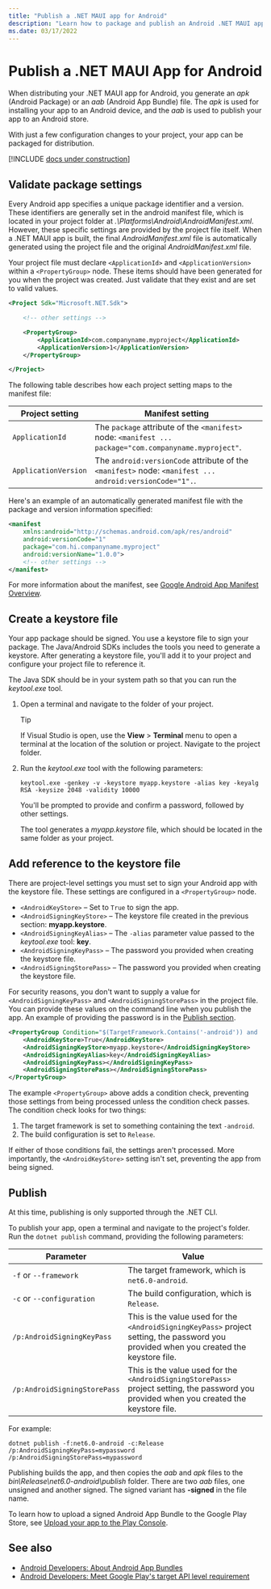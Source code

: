 ```yaml
---
title: "Publish a .NET MAUI app for Android"
description: "Learn how to package and publish an Android .NET MAUI app."
ms.date: 03/17/2022
---
```


# Publish a .NET MAUI App for Android

When distributing your .NET MAUI app for Android, you generate an _apk_ (Android Package) or an _aab_ (Android App Bundle) file. The _apk_ is used for installing your app to an Android device, and the _aab_ is used to publish your app to an Android store.

With just a few configuration changes to your project, your app can be packaged for distribution.

[!INCLUDE [docs under construction](~/includes/preview-note.md)]

## Validate package settings

Every Android app specifies a unique package identifier and a version. These identifiers are generally set in the android manifest file, which is located in your project folder at _.\\Platforms\\Android\\AndroidManifest.xml_. However, these specific settings are provided by the project file itself. When a .NET MAUI app is built, the final _AndroidManifest.xml_ file is automatically generated using the project file and the original _AndroidManifest.xml_ file.

Your project file must declare `<ApplicationId>` and `<ApplicationVersion>` within a `<PropertyGroup>` node. These items should have been generated for you when the project was created. Just validate that they exist and are set to valid values.

```xml
<Project Sdk="Microsoft.NET.Sdk">

    <!-- other settings -->

    <PropertyGroup>
        <ApplicationId>com.companyname.myproject</ApplicationId>
        <ApplicationVersion>1</ApplicationVersion>
    </PropertyGroup>

</Project>
```

The following table describes how each project setting maps to the manifest file:

| Project setting | Manifest setting |
| --- | --- |
| `ApplicationId` | The `package` attribute of the `<manifest>` node: `<manifest ... package="com.companyname.myproject"`. |
| `ApplicationVersion` | The `android:versionCode` attribute of the `<manifest>` node: `<manifest ... android:versionCode="1".`. |

Here's an example of an automatically generated manifest file with the package and version information specified:

```xml
<manifest
    xmlns:android="http://schemas.android.com/apk/res/android"
    android:versionCode="1"
    package="com.hi.companyname.myproject"
    android:versionName="1.0.0">
    <!-- other settings -->
</manifest>
```

For more information about the manifest, see [Google Android App Manifest Overview](https://developer.android.com/guide/topics/manifest/manifest-intro).

## Create a keystore file

Your app package should be signed. You use a keystore file to sign your package. The Java/Android SDKs includes the tools you need to generate a keystore. After generating a keystore file, you'll add it to your project and configure your project file to reference it.

The Java SDK should be in your system path so that you can run the _keytool.exe_ tool.

01. Open a terminal and navigate to the folder of your project.

    > [!TIP]
    > If Visual Studio is open, use the **View** > **Terminal** menu to open a terminal at the location of the solution or project. Navigate to the project folder.

01. Run the _keytool.exe_ tool with the following parameters:

    ```console
    keytool.exe -genkey -v -keystore myapp.keystore -alias key -keyalg RSA -keysize 2048 -validity 10000
    ```

    You'll be prompted to provide and confirm a password, followed by other settings.

    The tool generates a _myapp.keystore_ file, which should be located in the same folder as your project.

## Add reference to the keystore file

There are project-level settings you must set to sign your Android app with the keystore file. These settings are configured in a `<PropertyGroup>` node.

- `<AndroidKeyStore>` &ndash; Set to `True` to sign the app.
- `<AndroidSigningKeyStore>` &ndash; The keystore file created in the previous section: **myapp.keystore**.
- `<AndroidSigningKeyAlias>` &ndash; The `-alias` parameter value passed to the _keytool.exe_ tool: **key**.
- `<AndroidSigningKeyPass>` &ndash; The password you provided when creating the keystore file.
- `<AndroidSigningStorePass>` &ndash; The password you provided when creating the keystore file.

For security reasons, you don't want to supply a value for `<AndroidSigningKeyPass>` and `<AndroidSigningStorePass>` in the project file. You can provide these values on the command line when you publish the app. An example of providing the password is in the [Publish section](#publish).

```xml
<PropertyGroup Condition="$(TargetFramework.Contains('-android')) and '$(Configuration)' == 'Release'">
    <AndroidKeyStore>True</AndroidKeyStore>
    <AndroidSigningKeyStore>myapp.keystore</AndroidSigningKeyStore>
    <AndroidSigningKeyAlias>key</AndroidSigningKeyAlias>
    <AndroidSigningKeyPass></AndroidSigningKeyPass>
    <AndroidSigningStorePass></AndroidSigningStorePass>
</PropertyGroup>
```

The example `<PropertyGroup>` above adds a condition check, preventing those settings from being processed unless the condition check passes. The condition check looks for two things:

01. The target framework is set to something containing the text `-android`.
01. The build configuration is set to `Release`.

If either of those conditions fail, the settings aren't processed. More importantly, the `<AndroidKeyStore>` setting isn't set, preventing the app from being signed.

## Publish

At this time, publishing is only supported through the .NET CLI.

To publish your app, open a terminal and navigate to the project's folder. Run the `dotnet publish` command, providing the following parameters:

| Parameter                    | Value                                                                                                                                     |
|------------------------------|-------------------------------------------------------------------------------------------------------------------------------------------|
| `-f` or `--framework`        | The target framework, which is `net6.0-android`.                                                                                          |
| `-c` or `--configuration`    | The build configuration, which is `Release`.                                                                                              |
| `/p:AndroidSigningKeyPass`   | This is the value used for the `<AndroidSigningKeyPass>` project setting, the password you provided when you created the keystore file.   |
| `/p:AndroidSigningStorePass` | This is the value used for the `<AndroidSigningStorePass>` project setting, the password you provided when you created the keystore file. |

For example:

```console
dotnet publish -f:net6.0-android -c:Release /p:AndroidSigningKeyPass=mypassword /p:AndroidSigningStorePass=mypassword
```

Publishing builds the app, and then copies the _aab_ and _apk_ files to the _bin\\Release\\net6.0-android\\publish_ folder. There are two _aab_ files, one unsigned and another signed. The signed variant has **-signed** in the file name.

To learn how to upload a signed Android App Bundle to the Google Play Store, see [Upload your app to the Play Console](https://developer.android.com/studio/publish/upload-bundle).

## See also

- [Android Developers: About Android App Bundles](https://developer.android.com/guide/app-bundle)
- [Android Developers: Meet Google Play's target API level requirement](https://developer.android.com/google/play/requirements/target-sdk)
